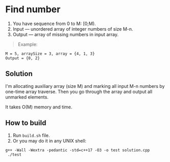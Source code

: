 # **Find number**
1. You have sequence from 0 to M: [0;M).
2. Input — unordered array of integer numbers of size M-n.
3. Output — array of missing numbers in input array.
> Example:<br/>
```
M = 5, arraySize = 3, array = {4, 1, 3}
Output = {0, 2}
```
## **Solution**
I'm allocating auxiliary array (size M) and marking all input M-n numbers by one-time array traverse. Then you go through the array and output all unmarked elements.

It takes O(M) memory and time.

## **How to build**

1. Run ```build.sh``` file.
2. Or you may do it in any UNIX shell:

```
g++ -Wall -Wextra -pedantic -std=c++17 -O3 -o test solution.cpp
 ./test
```